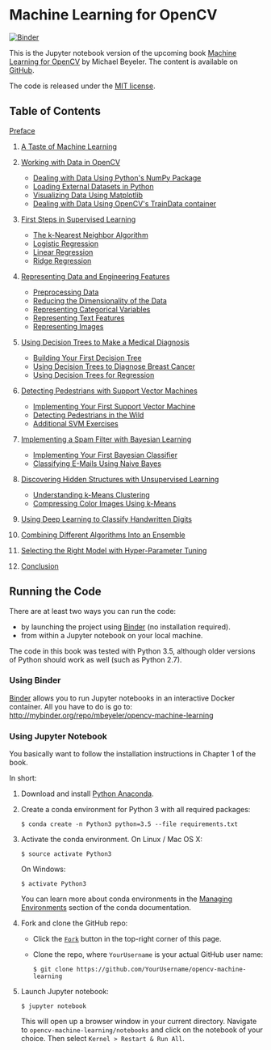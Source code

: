 # Machine Learning for OpenCV

[![Binder](http://mybinder.org/badge.svg)](http://mybinder.org/repo/mbeyeler/opencv-machine-learning)

This is the Jupyter notebook version of the upcoming book [Machine Learning for OpenCV]() by Michael Beyeler.
The content is available on [GitHub](https://github.com/mbeyeler/opencv-machine-learning).

The code is released under the [MIT license](https://opensource.org/licenses/MIT).

## Table of Contents

[Preface](notebooks/00.00-Preface.ipynb)

1. [A Taste of Machine Learning](notebooks/01.00-A-Taste-of-Machine-Learning.ipynb)

2. [Working with Data in OpenCV](notebooks/02.00-Working-with-Data-in-OpenCV.ipynb)
   - [Dealing with Data Using Python's NumPy Package](notebooks/02.01-Dealing-with-Data-Using-Python-NumPy.ipynb)
   - [Loading External Datasets in Python](notebooks/02.02-Loading-External-Datasets-in-Python.ipynb)
   - [Visualizing Data Using Matplotlib](notebooks/02.03-Visualizing-Data-Using-Matplotlib.ipynb)
   - [Dealing with Data Using OpenCV's TrainData container](notebooks/02.05-Dealing-with-Data-Using-the-OpenCV-TrainData-Container-in-C%2B%2B.ipynb)

3. [First Steps in Supervised Learning](notebooks/03.00-First-Steps-in-Supervised-Learning.ipynb)
   - [The k-Nearest Neighbor Algorithm](notebooks/03.01-The-k-Nearest-Neighbor-Algorithm.ipynb)
   - [Logistic Regression](notebooks/03.02-Logistic-Regression.ipynb)
   - [Linear Regression](notebooks/03.03-Linear-Regression.ipynb)
   - [Ridge Regression](notebooks/03.04-Ridge-Regression.ipynb)

4. [Representing Data and Engineering Features](notebooks/04.00-Representing-Data-and-Engineering-Features.ipynb)
   - [Preprocessing Data](notebooks/04.01-Preprocessing-Data.ipynb)
   - [Reducing the Dimensionality of the Data](notebooks/04.02-Reducing-the-Dimensionality-of-the-Data.ipynb)
   - [Representing Categorical Variables](notebooks/04.03-Representing-Categorical-Variables.ipynb)
   - [Representing Text Features](notebooks/04.04-Represening-Text-Features.ipynb)
   - [Representing Images](notebooks/04.05-Representing-Images.ipynb)

5. [Using Decision Trees to Make a Medical Diagnosis](notebooks/05.00-Using-Decision-Trees-to-Make-a-Medical-Diagnosis.ipynb)
   - [Building Your First Decision Tree](notebooks/05.01-Building-Your-First-Decision-Tree.ipynb)
   - [Using Decision Trees to Diagnose Breast Cancer](notebooks/05.02-Using-Decision-Trees-to-Diagnose-Breast-Cancer.ipynb)
   - [Using Decision Trees for Regression](notebooks/05.03-Using-Decision-Trees-for-Regression.ipynb)

6. [Detecting Pedestrians with Support Vector Machines](notebooks/06.00-Detecting-Pedestrians-with-Support-Vector-Machines.ipynb)
   - [Implementing Your First Support Vector Machine](notebooks/06.01-Implementing-Your-First-Support-Vector-Machine.ipynb)
   - [Detecting Pedestrians in the Wild](notebooks/06.02-Detecting-Pedestrians-in-the-Wild.ipynb)
   - [Additional SVM Exercises](notebooks/06.03-Additional-SVM-Exercises.ipynb)

7. [Implementing a Spam Filter with Bayesian Learning](notebooks/07.00-Implementing-a-Spam-Filter-with-Bayesian-Learning.ipynb)
   - [Implementing Your First Bayesian Classifier](notebooks/07.01-Implementing-Your-First-Bayesian-Classifier.ipynb)
   - [Classifying E-Mails Using Naive Bayes](notebooks/07.02-Classifying-Emails-Using-Naive-Bayes.ipynb)

8. [Discovering Hidden Structures with Unsupervised Learning](notebooks/08.00-Discovering-Hidden-Structures-with-Unsupervised-Learning.ipynb)
   - [Understanding k-Means Clustering](notebooks/08.01-Understanding-k-Means-Clustering.ipynb)
   - [Compressing Color Images Using k-Means](notebooks/08.02-Compressing-Color-Images-Using-k-Means.ipynb)

9. [Using Deep Learning to Classify Handwritten Digits](notebooks/09.00-Using-Deep-Learning-to-Classify-Handwritten-Digits.ipynb)

10. [Combining Different Algorithms Into an Ensemble](notebooks/10.00-Combining-Different-Algorithms-Into-an-Ensemble.ipynb)

11. [Selecting the Right Model with Hyper-Parameter Tuning](notebooks/11.00-Selecting-the-Right-Model-with-Hyper-Parameter-Tuning.ipynb)

12. [Conclusion](notebooks/12.00-Conclusion.ipynb)



## Running the Code

There are at least two ways you can run the code:
- by launching the project using [Binder](http://mybinder.org/repo/mbeyeler/opencv-machine-learning)
  (no installation required).
- from within a Jupyter notebook on your local machine.

The code in this book was tested with Python 3.5, although older versions of Python should work as well
(such as Python 2.7).


### Using Binder

[Binder](http://www.mybinder.org) allows you to run Jupyter notebooks in an interactive Docker container.
All you have to do is go to:
http://mybinder.org/repo/mbeyeler/opencv-machine-learning


### Using Jupyter Notebook

You basically want to follow the installation instructions in Chapter 1 of the book.

In short:

1. Download and install [Python Anaconda](https://www.continuum.io/downloads).

2. Create a conda environment for Python 3 with all required packages:

   ```
   $ conda create -n Python3 python=3.5 --file requirements.txt
   ```

3. Activate the conda environment.
   On Linux / Mac OS X:

   ```
   $ source activate Python3
   ```

   On Windows:

   ```
   $ activate Python3
   ```

   You can learn more about conda environments in the
   [Managing Environments](http://conda.pydata.org/docs/using/envs.html)
   section of the conda documentation.

4. Fork and clone the GitHub repo:
   - Click the
     [`Fork`](https://github.com/mbeyeler/opencv-machine-learning#fork-destination-box)
     button in the top-right corner of this page.
   - Clone the repo, where `YourUsername` is your actual GitHub user name:

     ```
     $ git clone https://github.com/YourUsername/opencv-machine-learning
     ```

5. Launch Jupyter notebook:

   ```
   $ jupyter notebook
   ```

   This will open up a browser window in your current directory.
   Navigate to `opencv-machine-learning/notebooks` and click on the notebook of your choice.
   Then select `Kernel > Restart & Run All`.
